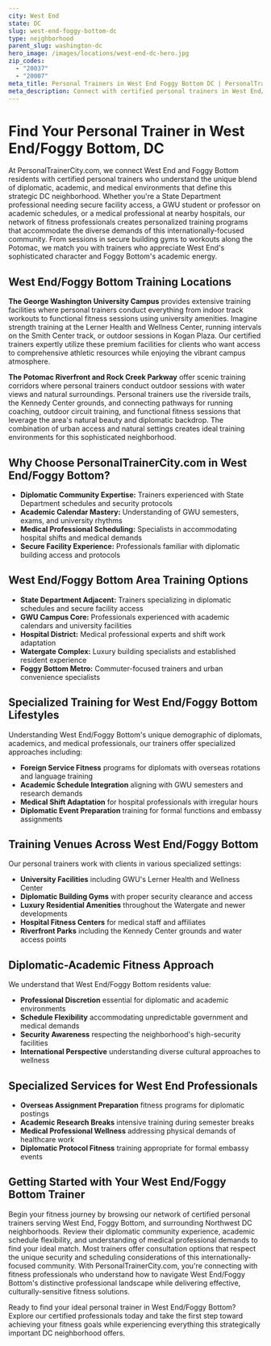 ```yaml
---
city: West End
state: DC
slug: west-end-foggy-bottom-dc
type: neighborhood
parent_slug: washington-dc
hero_image: /images/locations/west-end-dc-hero.jpg
zip_codes:
  - "20037"
  - "20007"
meta_title: Personal Trainers in West End Foggy Bottom DC | PersonalTrainerCity.com
meta_description: Connect with certified personal trainers in West End/Foggy Bottom. Find fitness coaches for State Department professionals, GWU affiliates, and Foggy Bottom metro area workouts.
---
```


# Find Your Personal Trainer in West End/Foggy Bottom, DC

At PersonalTrainerCity.com, we connect West End and Foggy Bottom residents with certified personal trainers who understand the unique blend of diplomatic, academic, and medical environments that define this strategic DC neighborhood. Whether you're a State Department professional needing secure facility access, a GWU student or professor on academic schedules, or a medical professional at nearby hospitals, our network of fitness professionals creates personalized training programs that accommodate the diverse demands of this internationally-focused community. From sessions in secure building gyms to workouts along the Potomac, we match you with trainers who appreciate West End's sophisticated character and Foggy Bottom's academic energy.

## West End/Foggy Bottom Training Locations

**The George Washington University Campus** provides extensive training facilities where personal trainers conduct everything from indoor track workouts to functional fitness sessions using university amenities. Imagine strength training at the Lerner Health and Wellness Center, running intervals on the Smith Center track, or outdoor sessions in Kogan Plaza. Our certified trainers expertly utilize these premium facilities for clients who want access to comprehensive athletic resources while enjoying the vibrant campus atmosphere.

**The Potomac Riverfront and Rock Creek Parkway** offer scenic training corridors where personal trainers conduct outdoor sessions with water views and natural surroundings. Personal trainers use the riverside trails, the Kennedy Center grounds, and connecting pathways for running coaching, outdoor circuit training, and functional fitness sessions that leverage the area's natural beauty and diplomatic backdrop. The combination of urban access and natural settings creates ideal training environments for this sophisticated neighborhood.

## Why Choose PersonalTrainerCity.com in West End/Foggy Bottom?

*   **Diplomatic Community Expertise:** Trainers experienced with State Department schedules and security protocols
*   **Academic Calendar Mastery:** Understanding of GWU semesters, exams, and university rhythms
*   **Medical Professional Scheduling:** Specialists in accommodating hospital shifts and medical demands
*   **Secure Facility Experience:** Professionals familiar with diplomatic building access and protocols

## West End/Foggy Bottom Area Training Options

- **State Department Adjacent:** Trainers specializing in diplomatic schedules and secure facility access
- **GWU Campus Core:** Professionals experienced with academic calendars and university facilities
- **Hospital District:** Medical professional experts and shift work adaptation
- **Watergate Complex:** Luxury building specialists and established resident experience
- **Foggy Bottom Metro:** Commuter-focused trainers and urban convenience specialists

## Specialized Training for West End/Foggy Bottom Lifestyles

Understanding West End/Foggy Bottom's unique demographic of diplomats, academics, and medical professionals, our trainers offer specialized approaches including:

*   **Foreign Service Fitness** programs for diplomats with overseas rotations and language training
*   **Academic Schedule Integration** aligning with GWU semesters and research demands
*   **Medical Shift Adaptation** for hospital professionals with irregular hours
*   **Diplomatic Event Preparation** training for formal functions and embassy assignments

## Training Venues Across West End/Foggy Bottom

Our personal trainers work with clients in various specialized settings:
- **University Facilities** including GWU's Lerner Health and Wellness Center
- **Diplomatic Building Gyms** with proper security clearance and access
- **Luxury Residential Amenities** throughout the Watergate and newer developments
- **Hospital Fitness Centers** for medical staff and affiliates
- **Riverfront Parks** including the Kennedy Center grounds and water access points

## Diplomatic-Academic Fitness Approach

We understand that West End/Foggy Bottom residents value:
- **Professional Discretion** essential for diplomatic and academic environments
- **Schedule Flexibility** accommodating unpredictable government and medical demands
- **Security Awareness** respecting the neighborhood's high-security facilities
- **International Perspective** understanding diverse cultural approaches to wellness

## Specialized Services for West End Professionals

*   **Overseas Assignment Preparation** fitness programs for diplomatic postings
*   **Academic Research Breaks** intensive training during semester breaks
*   **Medical Professional Wellness** addressing physical demands of healthcare work
*   **Diplomatic Protocol Fitness** training appropriate for formal embassy events

## Getting Started with Your West End/Foggy Bottom Trainer

Begin your fitness journey by browsing our network of certified personal trainers serving West End, Foggy Bottom, and surrounding Northwest DC neighborhoods. Review their diplomatic community experience, academic schedule flexibility, and understanding of medical professional demands to find your ideal match. Most trainers offer consultation options that respect the unique security and scheduling considerations of this internationally-focused community. With PersonalTrainerCity.com, you're connecting with fitness professionals who understand how to navigate West End/Foggy Bottom's distinctive professional landscape while delivering effective, culturally-sensitive fitness solutions.

Ready to find your ideal personal trainer in West End/Foggy Bottom? Explore our certified professionals today and take the first step toward achieving your fitness goals while experiencing everything this strategically important DC neighborhood offers.